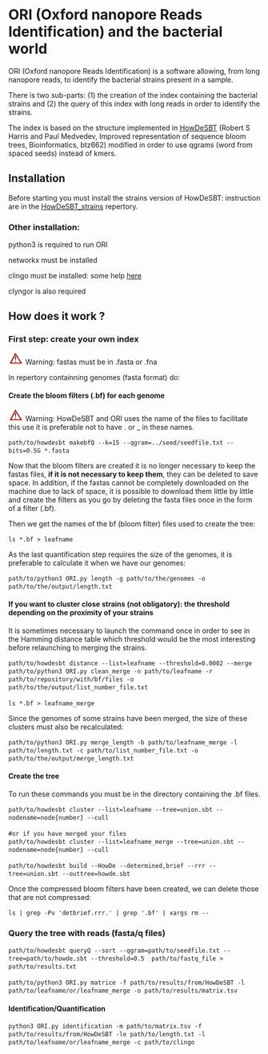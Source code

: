 # ORI (Oxford nanopore Reads Identification) and the bacterial world

ORI (Oxford nanopore Reads Identification) is a software allowing, from long nanopore reads, to identify the bacterial strains present in a sample. 

There is two sub-parts: (1) the creation of the index containing the bacterial strains and (2) the query of this index with long reads in order to identify the strains. 

The index is based on the structure implemented in [HowDeSBT](https://github.com/medvedevgroup/HowDeSBT) (Robert S Harris and Paul Medvedev, Improved representation of sequence bloom trees, Bioinformatics, btz662) modified in order to use qgrams (word from spaced seeds) instead of kmers.

## Installation

Before starting you must install the strains version of HowDeSBT: instruction are in the [HowDeSBT_strains](https://github.com/gsiekaniec/ORI/tree/master/HowDeSBT_strains) repertory.

### Other installation:

python3 is required to run ORI

networkx must be installed 

clingo must be installed: some help [here](https://lucas.bourneuf.net/blog/asp-tuto.html#installation-manuelle)

clyngor is also required

## How does it work ?

### First step: create your own index

<img src="attention.png" alt="warning" width="30"/> Warning: fastas must be in .fasta or .fna

In repertory containning genomes (fasta format) do:

#### Create the bloom filters (.bf) for each genome

<img src="attention.png" alt="warning" width="30"/> Warning: HowDeSBT and ORI uses the name of the files to facilitate this use it is preferable not to have . or _ in these names.

    path/to/howdesbt makebfQ --k=15 --qgram=../seed/seedfile.txt --bits=0.5G *.fasta
	
Now that the bloom filters are created it is no longer necessary to keep the fastas files, **if it is not necessary to keep them**, they can be deleted to save space.
In addition, if the fastas cannot be completely downloaded on the machine due to lack of space, it is possible to download them little by little and create the filters as you go by deleting the fasta files once in the form of a filter (.bf).

Then we get the names of the bf (bloom filter) files used to create the tree:

    ls *.bf > leafname

As the last quantification step requires the size of the genomes, it is preferable to calculate it when we have our genomes:

    path/to/python3 ORI.py length -g path/to/the/genomes -o path/to/the/output/length.txt

#### If you want to cluster close strains (not obligatory): the threshold depending on the proximity of your strains

It is sometimes necessary to launch the command once in order to see in the Hamming distance table which threshold would be the most interesting before relaunching to merging the strains.
    
    path/to/howdesbt distance --list=leafname --threshold=0.0002 --merge 
    path/to/python3 ORI.py clean_merge -n path/to/leafname -r path/to/repository/with/bf/files -o path/to/the/output/list_number_file.txt

    ls *.bf > leafname_merge

Since the genomes of some strains have been merged, the size of these clusters must also be recalculated:

    path/to/python3 ORI.py merge_length -b path/to/leafname_merge -l path/to/length.txt -c path/to/list_number_file.txt -o path/to/the/output/merge_length.txt

#### Create the tree

To run these commands you must be in the directory containing the .bf files.
    
    path/to/howdesbt cluster --list=leafname --tree=union.sbt --nodename=node{number} --cull
    
    #or if you have merged your files
    path/to/howdesbt cluster --list=leafname_merge --tree=union.sbt --nodename=node{number} --cull
    
    path/to/howdesbt build --HowDe --determined,brief --rrr --tree=union.sbt --outtree=howde.sbt
   
Once the compressed bloom filters have been created, we can delete those that are not compressed:

    ls | grep -Pv 'detbrief.rrr.' | grep '.bf' | xargs rm --

### Query the tree with reads (fasta/q files)

	path/to/howdesbt queryQ --sort --qgram=path/to/seedfile.txt --tree=path/to/howde.sbt --threshold=0.5  path/to/fastq_file > path/to/results.txt

	path/to/python3 ORI.py matrice -f path/to/results/from/HowDeSBT -l path/to/leafname/or/leafname_merge -o path/to/results/matrix.tsv

#### Identification/Quantification

	python3 ORI.py identification -m path/to/matrix.tsv -f path/to/results/from/HowDeSBT -le path/to/length.txt -l path/to/leafname/or/leafname_merge -c path/to/clingo


